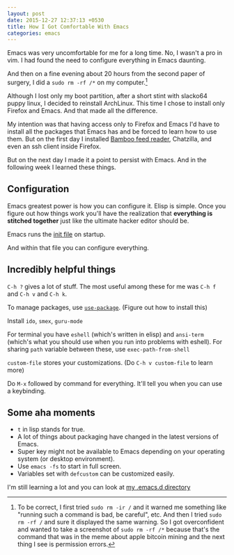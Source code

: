 ```yaml
---
layout: post
date: 2015-12-27 12:37:13 +0530
title: How I Got Comfortable With Emacs
categories: emacs
---
```


Emacs was very uncomfortable for me for a long time. No, I wasn't a pro in vim. I had found the need to configure everything in Emacs daunting.

And then on a fine evening about 20 hours from the second paper of surgery, I did a `sudo rm -rf /*` on my computer.[^rm]

Although I lost only my boot partition, after a short stint with slacko64 puppy linux, I decided to reinstall ArchLinux. This time I chose to install only Firefox and Emacs. And that made all the difference.

My intention was that having access only to Firefox and Emacs I'd have to install all the packages that Emacs has and be forced to learn how to use them. But on the first day I installed [Bamboo feed reader](https://addons.mozilla.org/firefox/addon/bamboo-feed-reader/), Chatzilla, and even an ssh client inside Firefox.

But on the next day I made it a point to persist with Emacs. And in the following week I learned these things.

## Configuration
Emacs greatest power is how you can configure it. Elisp is simple. Once you figure out how things work you'll have the realization that **everything is stitched together** just like the ultimate hacker editor should be.

Emacs runs the [init file](https://www.gnu.org/software/emacs/manual/html_node/emacs/Init-File.html) on startup.

And within that file you can configure everything.

## Incredibly helpful things

`C-h ?` gives a lot of stuff. The most useful among these for me was `C-h f` and `C-h v` and `C-h k`.

To manage packages, use [`use-package`](https://github.com/jwiegley/use-package). (Figure out how to install this)

Install `ido`, `smex`, `guru-mode`

For terminal you have `eshell` (which's written in elisp) and `ansi-term` (which's what you should use when you run into problems with eshell). For sharing `path` variable between these, use `exec-path-from-shell`

`custom-file` stores your customizations. (Do `C-h v custom-file` to learn more)

Do `M-x` followed by command for everything. It'll tell you when you can use a keybinding.

## Some aha moments

* `t` in lisp stands for true.
* A lot of things about packaging have changed in the latest versions of Emacs.
* Super key might not be available to Emacs depending on your operating system (or desktop environment).
* Use `emacs -fs` to start in full screen.
* Variables set with `defcustom` can be customized easily.

I'm still learning a lot and you can look at [my .emacs.d directory](https://github.com/asdofindia/.emacs.d)


[^rm]: To be correct, I first tried `sudo rm -ir /` and it warned me something like "running such a command is bad, be careful", etc. And then I tried `sudo rm -rf /` and sure it displayed the same warning. So I got overconfident and wanted to take a screenshot of `sudo rm -rf /*` because that's the command that was in the meme about apple bitcoin mining and the next thing I see is permission errors.